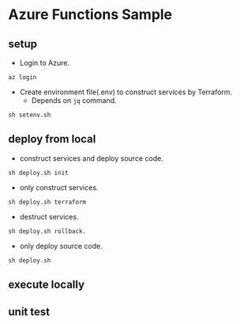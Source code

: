 # Azure Functions Sample

## setup

- Login to Azure.

```
az login
```

- Create environment file(.env) to construct services by Terraform.
  - Depends on `jq` command.

```
sh setenv.sh
```

## deploy from local

- construct services and deploy source code.

```
sh deploy.sh init
```

- only construct services.

```
sh deploy.sh terraform
```

- destruct services.

```
sh deploy.sh rollback.
```

- only deploy source code.

```
sh deploy.sh
```

## execute locally

## unit test
